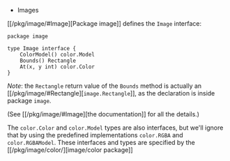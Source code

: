 * Images

[[/pkg/image/#Image][Package image]] defines the `Image` interface:

	package image

	type Image interface {
		ColorModel() color.Model
		Bounds() Rectangle
		At(x, y int) color.Color
	}

*Note*: the `Rectangle` return value of the `Bounds` method is actually an
[[/pkg/image/#Rectangle][`image.Rectangle`]], as the
declaration is inside package `image`.

(See [[/pkg/image/#Image][the documentation]] for all the details.)

The `color.Color` and `color.Model` types are also interfaces, but we'll ignore that by using the predefined implementations `color.RGBA` and `color.RGBAModel`. These interfaces and types are specified by the [[/pkg/image/color/][image/color package]]
